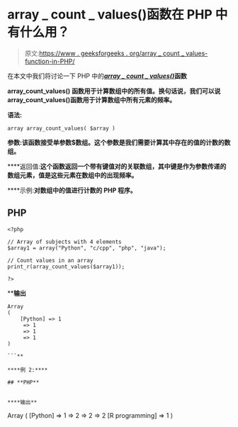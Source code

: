 # array _ count _ values()函数在 PHP 中有什么用？

> 原文:[https://www . geeksforgeeks . org/array _ count _ values-function-in-PHP/](https://www.geeksforgeeks.org/what-is-the-use-of-array_count_values-function-in-php/)

在本文中我们将讨论一下 PHP 中的[***<u>array _ count _ values()</u>***](https://www.geeksforgeeks.org/php-array_count_values-function/)**函数**

****array_count_values()** 函数用于计算数组中的所有值。换句话说，我们可以说 array_count_values()函数用于计算数组中所有元素的频率。**

****语法:****

```
array array_count_values( $array )
```

****参数**:该函数接受单参数$数组。这个参数是我们需要计算其中存在的值的计数的数组。**

****返回值:**这个函数返回一个带有键值对的关联数组，其中键是作为参数传递的数组元素，值是这些元素在数组中的出现频率。**

****示例:**对数组中的值进行计数的 PHP 程序。**

## **PHP**

```
<?php

// Array of subjects with 4 elements
$array1 = array("Python", "c/cpp", "php", "java");

// Count values in an array
print_r(array_count_values($array1));

?>
```

****输出**

```
Array
(
    [Python] => 1
     => 1
     => 1
     => 1
)

```** 

****例 2:****

## **PHP**

```
<?php

// Array of subjects with 8 elements
$array1 = array("Python", "c/cpp", "php", 
    "java","R programming", "c/cpp", "php", "java");

// Count values in an array
print_r(array_count_values($array1));

?>
```

****输出**

```
Array
(
    [Python] => 1
     => 2
     => 2
     => 2
    [R programming] => 1
)

```**